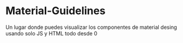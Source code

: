 # Material-Guidelines
 Un lugar donde puedes visualizar los componentes de material desing usando solo JS y HTML todo desde 0
